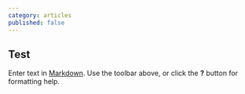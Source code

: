 ```yaml
---
category: articles
published: false
---
```

## Test

Enter text in [Markdown](http://daringfireball.net/projects/markdown/). Use the toolbar above, or click the **?** button for formatting help.
